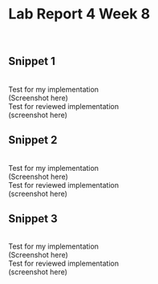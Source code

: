 # Lab Report 4 Week 8

<br>

## Snippet 1

<br>
Test for my implementation
<br>
(Screenshot here)

<br>
Test for reviewed implementation
<br>
(screenshot here)


<br>

## Snippet 2
<br>
Test for my implementation
<br>
(Screenshot here)

<br>
Test for reviewed implementation
<br>
(screenshot here)


## Snippet 3
<br>
Test for my implementation
<br>
(Screenshot here)

<br>
Test for reviewed implementation
<br>
(screenshot here)


